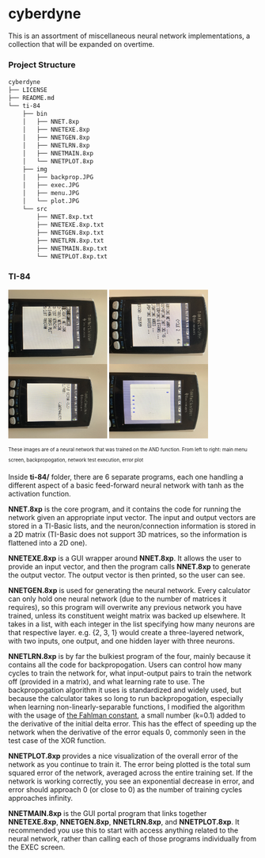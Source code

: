 # cyberdyne

This is an assortment of miscellaneous neural network implementations, a collection that will be expanded on overtime. 

### Project Structure

```
cyberdyne
├── LICENSE
├── README.md
└── ti-84
    ├── bin
    │   ├── NNET.8xp
    │   ├── NNETEXE.8xp
    │   ├── NNETGEN.8xp
    │   ├── NNETLRN.8xp
    │   ├── NNETMAIN.8xp
    │   └── NNETPLOT.8xp
    ├── img
    │   ├── backprop.JPG
    │   ├── exec.JPG
    │   ├── menu.JPG
    │   └── plot.JPG
    └── src
        ├── NNET.8xp.txt
        ├── NNETEXE.8xp.txt
        ├── NNETGEN.8xp.txt
        ├── NNETLRN.8xp.txt
        ├── NNETMAIN.8xp.txt
        └── NNETPLOT.8xp.txt

```

### TI-84

<a><img src="https://github.com/dmhacker/cyberdyne/blob/master/ti-84/img/menu.JPG" align="center" height="150" width="200" ></a>
<a><img src="https://github.com/dmhacker/cyberdyne/blob/master/ti-84/img/backprop.JPG" align="center" height="150" width="200" ></a>
<a><img src="https://github.com/dmhacker/cyberdyne/blob/master/ti-84/img/exec.JPG" align="center" height="150" width="200"></a>
<a><img src="https://github.com/dmhacker/cyberdyne/blob/master/ti-84/img/plot.JPG" align="center" height="150" width="200"></a>

<sub><sup>These images are of a neural network that was trained on the AND function. From left to right: main menu screen, backpropogation, network test execution, error plot</sup></sub>

Inside __ti-84/__ folder, there are 6 separate programs, each one handling a different aspect of a basic feed-forward neural network with tanh as the activation function.

__NNET.8xp__ is the core program, and it contains the code for running the network given an appropriate input vector. The input and output vectors are stored in a TI-Basic lists, and the neuron/connection information is stored in a 2D matrix (TI-Basic does not support 3D matrices, so the information is flattened into a 2D one). 

__NNETEXE.8xp__ is a GUI wrapper around __NNET.8xp__. It allows the user to provide an input vector, and then the program calls __NNET.8xp__ to generate the output vector. The output vector is then printed, so the user can see.

__NNETGEN.8xp__ is used for generating the neural network. Every calculator can only hold one neural network (due to the number of matrices it requires), so this program will overwrite any previous network you have trained, unless its constituent weight matrix was backed up elsewhere. It takes in a list, with each integer in the list specifying how many neurons are that respective layer. e.g. {2, 3, 1} would create a three-layered network, with two inputs, one output, and one hidden layer with three neurons.

__NNETLRN.8xp__ is by far the bulkiest program of the four, mainly because it contains all the code for backpropogation. Users can control how many cycles to train the network for, what input-output pairs to train the network off (provided in a matrix), and what learning rate to use. The backpropogation algorithm it uses is standardized and widely used, but because the calculator takes so long to run backpropogation, especially when learning non-linearly-separable functions, I modified the algorithm with the usage of [the Fahlman constant](https://books.google.com/books?id=hY76AQAAQBAJ&pg=PA229&lpg=PA229&dq=fahlmans+constant&source=bl&ots=_bIsCr2hrl&sig=5p8JyE-Bov6kRi80h74ZN_4XqHU&hl=en&sa=X&ved=0ahUKEwiW3qG7safVAhVIr1QKHU2xDJ8Q6AEIMjAB#v=onepage&q=fahlmans%20constant&f=false), a small number (k=0.1) added to the derivative of the initial delta error. This has the effect of speeding up the network when the derivative of the error equals 0, commonly seen in the test case of the XOR function.

__NNETPLOT.8xp__ provides a nice visualization of the overall error of the network as you continue to train it. The error being plotted is the total sum squared error of the network, averaged across the entire training set. If the network is working correctly, you see an exponential decrease in error, and error should approach 0 (or close to 0) as the number of training cycles approaches infinity.

__NNETMAIN.8xp__ is the GUI portal program that links together __NNETEXE.8xp__, __NNETGEN.8xp__, __NNETLRN.8xp__, and __NNETPLOT.8xp__. It recommended you use this to start with access anything related to the neural network, rather than calling each of those programs individually from the EXEC screen.


